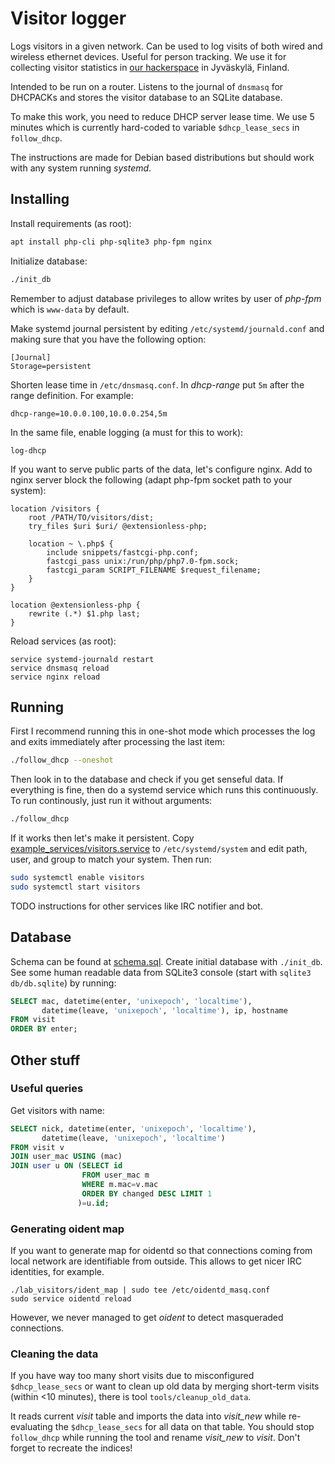 <!-- -*- mode: markdown; -*- -->

# Visitor logger

Logs visitors in a given network. Can be used to log visits of both
wired and wireless ethernet devices. Useful for person tracking. We
use it for collecting visitor statistics in
[our hackerspace](http://jkl.hacklab.fi) in Jyväskylä, Finland.

Intended to be run on a router. Listens to the journal of `dnsmasq`
for DHCPACKs and stores the visitor database to an SQLite database.

To make this work, you need to reduce DHCP server lease time. We use 5
minutes which is currently hard-coded to variable `$dhcp_lease_secs`
in `follow_dhcp`.

The instructions are made for Debian based distributions but should
work with any system running *systemd*.

## Installing

Install requirements (as root):

```sh
apt install php-cli php-sqlite3 php-fpm nginx
```

Initialize database:

```sh
./init_db
```

Remember to adjust database privileges to allow writes by user of
*php-fpm* which is `www-data` by default.

Make systemd journal persistent by editing
`/etc/systemd/journald.conf` and making sure that you have the
following option:

	[Journal]
	Storage=persistent

Shorten lease time in `/etc/dnsmasq.conf`. In *dhcp-range* put `5m`
after the range definition. For example:

	dhcp-range=10.0.0.100,10.0.0.254,5m

In the same file, enable logging (a must for this to work):

	log-dhcp

If you want to serve public parts of the data, let's configure
nginx. Add to nginx server block the following (adapt php-fpm socket
path to your system):

```
location /visitors {
	root /PATH/TO/visitors/dist;
	try_files $uri $uri/ @extensionless-php;

	location ~ \.php$ {
		include snippets/fastcgi-php.conf;
		fastcgi_pass unix:/run/php/php7.0-fpm.sock;
		fastcgi_param SCRIPT_FILENAME $request_filename;
	}
}

location @extensionless-php {
	rewrite (.*) $1.php last;
}
```

Reload services (as root):

	service systemd-journald restart
	service dnsmasq reload
	service nginx reload

## Running

First I recommend running this in one-shot mode which processes the
log and exits immediately after processing the last item:

```sh
./follow_dhcp --oneshot
```

Then look in to the database and check if you get senseful data. If
everything is fine, then do a systemd service which runs this
continuously. To run continously, just run it without arguments:

```sh
./follow_dhcp
```

If it works then let's make it persistent. Copy
[example_services/visitors.service](example_services/visitors.service)
to `/etc/systemd/system` and edit path, user, and group to match your
system. Then run:

```sh
sudo systemctl enable visitors
sudo systemctl start visitors
```

TODO instructions for other services like IRC notifier and bot.

## Database

Schema can be found at [schema.sql](schema.sql). Create initial
database with `./init_db`. See some human readable data from SQLite3
console (start with `sqlite3 db/db.sqlite`) by running:

```sql
SELECT mac, datetime(enter, 'unixepoch', 'localtime'),
       datetime(leave, 'unixepoch', 'localtime'), ip, hostname
FROM visit
ORDER BY enter;
```

## Other stuff

### Useful queries

Get visitors with name:

```sql
SELECT nick, datetime(enter, 'unixepoch', 'localtime'),
       datetime(leave, 'unixepoch', 'localtime')
FROM visit v
JOIN user_mac USING (mac)
JOIN user u ON (SELECT id
                FROM user_mac m
                WHERE m.mac=v.mac
                ORDER BY changed DESC LIMIT 1
               )=u.id;
```

### Generating oident map

If you want to generate map for oidentd so that connections coming
from local network are identifiable from outside. This allows to get
nicer IRC identities, for example.

	./lab_visitors/ident_map | sudo tee /etc/oidentd_masq.conf
	sudo service oidentd reload

However, we never managed to get *oident* to detect masqueraded
connections.

### Cleaning the data

If you have way too many short visits due to misconfigured
`$dhcp_lease_secs` or want to clean up old data by merging short-term
visits (within <10 minutes), there is tool `tools/cleanup_old_data`.

It reads current *visit* table and imports the data into *visit\_new*
while re-evaluating the `$dhcp_lease_secs` for all data on that table.
You should stop `follow_dhcp` while running the tool and rename
*visit\_new* to *visit*. Don't forget to recreate the indices!
